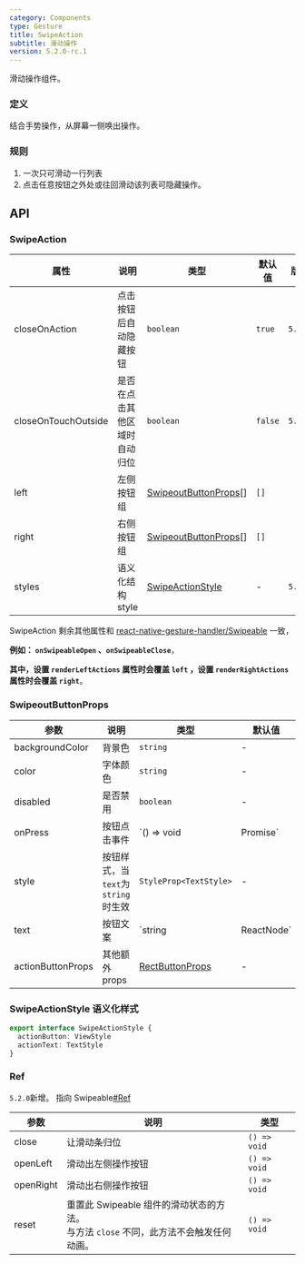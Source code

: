 ```yaml
---
category: Components
type: Gesture
title: SwipeAction
subtitle: 滑动操作
version: 5.2.0-rc.1
---
```


滑动操作组件。

### 定义
结合手势操作，从屏幕一侧唤出操作。

### 规则
1. 一次只可滑动一行列表
2. 点击任意按钮之外处或往回滑动该列表可隐藏操作。

## API

### SwipeAction

| 属性 | 说明 | 类型 | 默认值 | 版本 |
|-----|-----|------|-------|------|
| closeOnAction | 点击按钮后自动隐藏按钮   | `boolean` | `true` | `5.2.0` |
| closeOnTouchOutside | 是否在点击其他区域时自动归位 | `boolean` | `false` | `5.2.0` |
| left          | 左侧按钮组      | [SwipeoutButtonProps](/components/swipe-action-cn#swipeoutbuttonprops)[] | `[]` | |
| right         | 右侧按钮组      | [SwipeoutButtonProps](/components/swipe-action-cn#swipeoutbuttonprops)[] | `[]` | |
| styles        | 语义化结构 style | [SwipeActionStyle](/components/swipe-action-cn#swipeactionstyle-语义化样式) | - | `5.2.0` |

SwipeAction 剩余其他属性和 [react-native-gesture-handler/Swipeable](https://docs.swmansion.com/react-native-gesture-handler/docs/components/swipeable/) 一致，

**例如： `onSwipeableOpen` 、`onSwipeableClose`**，


**其中，设置 `renderLeftActions` 属性时会覆盖 `left` ，设置 `renderRightActions` 属性时会覆盖 `right`**。

### SwipeoutButtonProps

| 参数 | 说明 | 类型 | 默认值 | 版本 |
|-----|------|------|------|------|
| backgroundColor | 背景色 | `string` | - | |
| color | 字体颜色 | `string` | - | |
| disabled | 是否禁用 | `boolean` | - | |
| onPress | 按钮点击事件 | `() => void | Promise<any>` | - | `5.2.0`支持异步 |
| style | 按钮样式，当`text`为`string`时生效 | `StyleProp<TextStyle>` | - | |
| text | 按钮文案 | `string | ReactNode` | - | |
| actionButtonProps | 其他额外props | [RectButtonProps](https://docs.swmansion.com/react-native-gesture-handler/docs/components/buttons/#rectbutton) | - | `5.2.0` |

### SwipeActionStyle 语义化样式

```typescript
export interface SwipeActionStyle {
  actionButton: ViewStyle
  actionText: TextStyle
}
```

### Ref

`5.2.0`新增。 指向 Swipeable[#Ref](https://docs.swmansion.com/react-native-gesture-handler/docs/components/swipeable/#methods)

| 参数 | 说明 | 类型 |
|-----|------|------|
| close | 让滑动条归位 | `() => void` |
| openLeft | 滑动出左侧操作按钮 | `() => void` |
| openRight | 滑动出右侧操作按钮 | `() => void` |
| reset | 重置此 Swipeable 组件的滑动状态的方法。<br/>与方法 `close` 不同，此方法不会触发任何动画。 | `() => void` |
